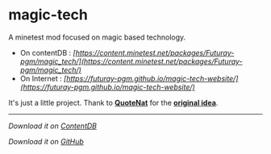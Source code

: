 # magic-tech
A minetest mod focused on magic based technology.

- On contentDB : _[https://content.minetest.net/packages/Futuray-pgm/magic_tech/](https://content.minetest.net/packages/Futuray-pgm/magic_tech/)_
- On Internet : _[https://futuray-pgm.github.io/magic-tech-website/](https://futuray-pgm.github.io/magic-tech-website/)_

It's just a little project. Thank to **[QuoteNat](https://github.com/QuoteNat/)** for the **[original idea](https://github.com/QuoteNat/magic-tech)**.

---
_Download it on [ContentDB](https://content.minetest.net/packages/Futuray-pgm/magic_tech/)_

_Download it on [GitHub](https://github.com/Futuray-pgm/magic-tech/)_
